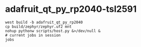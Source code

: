 # adafruit_qt_py_rp2040-tsl2591

```
west build -b adafruit_qt_py_rp2040
cp build/zephyr/zephyr.uf2 mnt
nohup pythonw scripts/host.py &>/dev/null &
# current jobs in session
jobs
```
